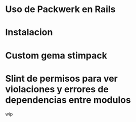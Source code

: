 # Uso de Packwerk en Rails

# Instalacion

# Custom gema stimpack

# Slint de permisos para ver violaciones y errores de dependencias entre modulos

wip
